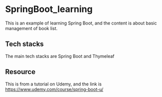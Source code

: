 # SpringBoot_learning
This is an example of learning Spring Boot, and the content is about basic management of book list.
## Tech stacks
The main tech stacks are Spring Boot and Thymeleaf
## Resource
This is from a tutorial on Udemy, and the link is https://www.udemy.com/course/spring-boot-u/
